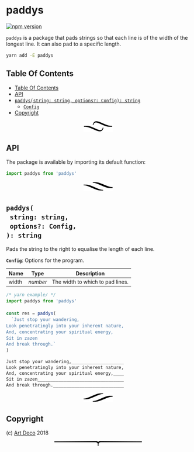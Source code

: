# paddys

[![npm version](https://badge.fury.io/js/paddys.svg)](https://npmjs.org/package/paddys)

`paddys` is a package that pads strings so that each line is of the width of the longest line. It can also pad to a specific length.

```sh
yarn add -E paddys
```

## Table Of Contents

- [Table Of Contents](#table-of-contents)
- [API](#api)
- [`paddys(string: string, options?: Config): string`](#paddysstring-stringoptions-config-string)
  * [`Config`](#type-config)
- [Copyright](#copyright)

<p align="center"><a href="#table-of-contents"><img src=".documentary/section-breaks/0.svg?sanitize=true"></a></p>

## API

The package is available by importing its default function:

```js
import paddys from 'paddys'
```

<p align="center"><a href="#table-of-contents"><img src=".documentary/section-breaks/1.svg?sanitize=true"></a></p>

## `paddys(`<br/>&nbsp;&nbsp;`string: string,`<br/>&nbsp;&nbsp;`options?: Config,`<br/>`): string`

Pads the string to the right to equalise the length of each line.

__<a name="type-config">`Config`</a>__: Options for the program.

| Name  |   Type   |           Description            |
| ----- | -------- | -------------------------------- |
| width | _number_ | The width to which to pad lines. |

```js
/* yarn example/ */
import paddys from 'paddys'

const res = paddys(
  `Just stop your wandering,
Look penetratingly into your inherent nature,
And, concentrating your spiritual energy,
Sit in zazen
And break through.`
)
```
```
Just stop your wandering,____________________
Look penetratingly into your inherent nature,
And, concentrating your spiritual energy,____
Sit in zazen_________________________________
And break through.___________________________
```

<p align="center"><a href="#table-of-contents"><img src=".documentary/section-breaks/2.svg?sanitize=true"></a></p>

## Copyright

(c) [Art Deco][1] 2018

[1]: https://artdeco.bz

<p align="center"><a href="#table-of-contents"><img src=".documentary/section-breaks/-1.svg?sanitize=true"></a></p>
